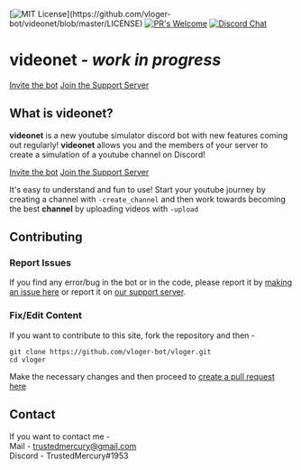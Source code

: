 [![MIT License](https://img.shields.io/apm/l/atomic-design-ui.svg?)](https://github.com/vloger-bot/videonet/blob/master/LICENSE) 
[![PR's Welcome](https://img.shields.io/badge/PRs-welcome-brightgreen.svg?style=flat)](https://github.com/vloger-bot/videonet/pulls)
[![Discord Chat](https://img.shields.io/discord/689210707232686158.svg)](https://discord.gg/3MShhbr)  

# videonet - *work in progress*

[Invite the bot](https://discordapp.com/api/oauth2/authorize?client_id=689210550680682560&permissions=379968&scope=bot)
[Join the Support Server](https://discord.gg/3MShhbr)

## What is videonet?
**videonet** is a new youtube simulator discord bot
with new features coming out regularly!
**videonet** allows you and the members of your
server to create a simulation of a youtube
channel on Discord!

[Invite the bot](https://discordapp.com/api/oauth2/authorize?client_id=689210550680682560&permissions=379968&scope=bot)
[Join the Support Server](https://discord.gg/3MShhbr)

It's easy to understand and fun to use!
Start your youtube journey by creating a
channel with `-create_channel` and then work
towards becoming the best **channel** by uploading 
videos with `-upload`


## Contributing

### Report Issues
If you find any error/bug in the bot or in the
code, please report it by [making an issue here](https://github.com/vloger-bot/vloger/issues)
or report it on [our support server](https://discord.gg/3kJJS4c).

### Fix/Edit Content

If you want to contribute to this site, 
fork the repository and then -
```
git clone https://github.com/vloger-bot/vloger.git
cd vloger
```

Make the necessary changes and then proceed to [create a pull request here](https://github.com/vloger-bot/vloger/pulls)


## Contact
If you want to contact me -  
Mail - trustedmercury@gmail.com  
Discord - TrustedMercury#1953
